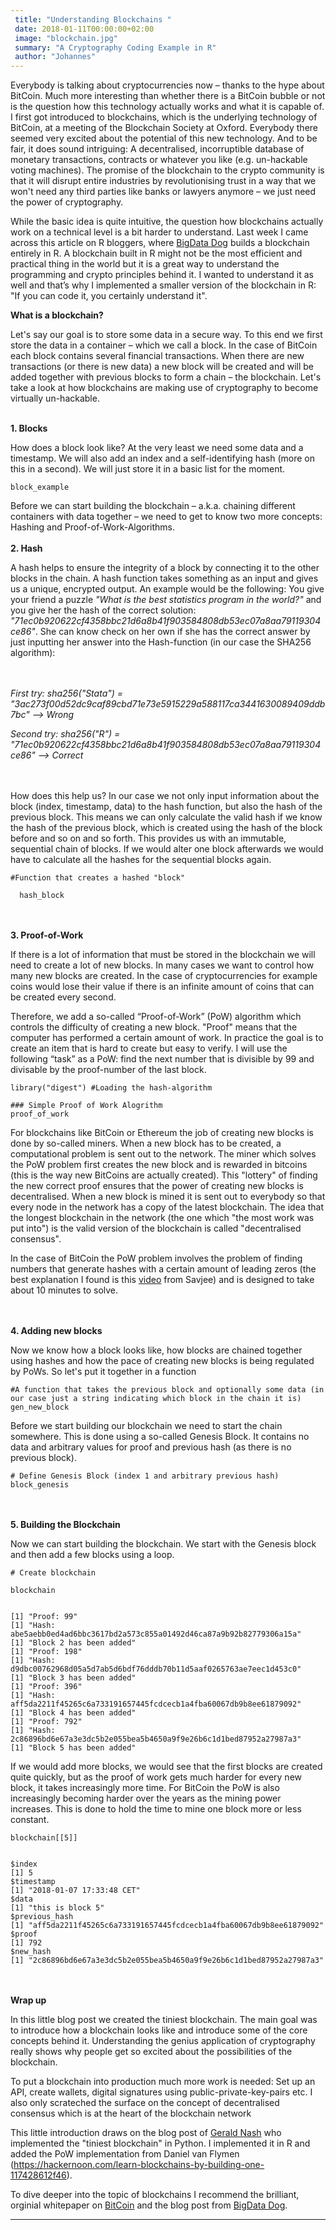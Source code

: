 ```yaml
---
 title: "Understanding Blockchains "
 date: 2018-01-11T00:00:00+02:00
 image: "blockchain.jpg"
 summary: "A Cryptography Coding Example in R"
 author: "Johannes"
---
```



Everybody is talking about cryptocurrencies now – thanks to the hype
about BitCoin. Much more interesting than whether there is a BitCoin
bubble or not is the question how this technology actually works and
what it is capable of. I first got introduced to blockchains, which is
the underlying technology of BitCoin, at a meeting of the Blockchain
Society at Oxford. Everybody there seemed very excited about the
potential of this new technology. And to be fair, it does sound
intriguing: A decentralised, incorruptible database of monetary
transactions, contracts or whatever you like (e.g. un-hackable voting
machines). The promise of the blockchain to the crypto community is that
it will disrupt entire industries by revolutionising trust in a way that
we won't need any third parties like banks or lawyers anymore – we just
need the power of cryptography.

While the basic idea is quite intuitive, the question how blockchains
actually work on a technical level is a bit harder to understand. Last
week I came across this article on R bloggers, where [BigData
Dog](https://www.r-bloggers.com/building-your-own-blockchain-in-r/)
builds a blockchain entirely in R. A blockchain built in R might not be
the most efficient and practical thing in the world but it is a great
way to understand the programming and crypto principles behind it. I
wanted to understand it as well and that’s why I implemented a smaller
version of the blockchain in R: "If you can code it, you certainly
understand it".

**What is a blockchain?**

Let's say our goal is to store some data in a secure way. To this end we
first store the data in a container – which we call a block. In the case
of BitCoin each block contains several financial transactions. When
there are new transactions (or there is new data) a new block will be
created and will be added together with previous blocks to form a chain
– the blockchain. Let's take a look at how blockchains are making use of
cryptography to become virtually un-hackable.

\
**1. Blocks**

How does a block look like? At the very least we need some data and a
timestamp. We will also add an index and a self-identifying hash (more
on this in a second). We will just store it in a basic list for the
moment.



    block_example 

Before we can start building the blockchain – a.k.a. chaining different
containers with data together – we need to get to know two more
concepts: Hashing and Proof-of-Work-Algorithms.\
\
**2. Hash**

A hash helps to ensure the integrity of a block by connecting it to the
other blocks in the chain. A hash function takes something as an input
and gives us a unique, encrypted output. An example would be the
following: You give your friend a puzzle *"What is the best statistics
program in the world?"* and you give her the hash of the correct
solution:
*"71ec0b920622cf4358bbc21d6a8b41f903584808db53ec07a8aa79119304ce86"*.
She can know check on her own if she has the correct answer by just
inputting her answer into the Hash-function (in our case the SHA256
algorithm):

\
\
*First try: sha256("Stata") =
"3ac273f00d52dc9caf89cbd71e73e5915229a588117ca3441630089409ddb7bc"
--&gt; Wrong*

*Second try: sha256("R") =
"71ec0b920622cf4358bbc21d6a8b41f903584808db53ec07a8aa79119304ce86"
--&gt; Correct*

\
\
How does this help us? In our case we not only input information about
the block (index, timestamp, data) to the hash function, but also the
hash of the previous block. This means we can only calculate the valid
hash if we know the hash of the previous block, which is created using
the hash of the block before and so on and so forth. This provides us
with an immutable, sequential chain of blocks. If we would alter one
block afterwards we would have to calculate all the hashes for the
sequential blocks again.



    #Function that creates a hashed "block"
      
      hash_block 

\
\
**3. Proof-of-Work**

If there is a lot of information that must be stored in the blockchain
we will need to create a lot of new blocks. In many cases we want to
control how many new blocks are created. In the case of cryptocurrencies
for example coins would lose their value if there is an infinite amount
of coins that can be created every second.

Therefore, we add a so-called “Proof-of-Work” (PoW) algorithm which
controls the difficulty of creating a new block. "Proof" means that the
computer has performed a certain amount of work. In practice the goal is
to create an item that is hard to create but easy to verify. I will use
the following “task” as a PoW: find the next number that is divisible by
99 and divisable by the proof-number of the last block.



    library("digest") #Loading the hash-algorithm

    ### Simple Proof of Work Alogrithm
    proof_of_work 

For blockchains like BitCoin or Ethereum the job of creating new blocks
is done by so-called miners. When a new block has to be created, a
computational problem is sent out to the network. The miner which solves
the PoW problem first creates the new block and is rewarded in bitcoins
(this is the way new BitCoins are actually created). This "lottery" of
finding the new correct proof ensures that the power of creating new
blocks is decentralised. When a new block is mined it is sent out to
everybody so that every node in the network has a copy of the latest
blockchain. The idea that the longest blockchain in the network (the one
which "the most work was put into") is the valid version of the
blockchain is called "decentralised consensus".

In the case of BitCoin the PoW problem involves the problem of finding
numbers that generate hashes with a certain amount of leading zeros (the
best explanation I found is this
[video](https://www.youtube.com/watch?v=HneatE69814&t=3s) from Savjee)
and is designed to take about 10 minutes to solve.

\
\
**4. Adding new blocks**

Now we know how a block looks like, how blocks are chained together
using hashes and how the pace of creating new blocks is being regulated
by PoWs. So let's put it together in a function



    #A function that takes the previous block and optionally some data (in our case just a string indicating which block in the chain it is)
    gen_new_block 

Before we start building our blockchain we need to start the chain
somewhere. This is done using a so-called Genesis Block. It contains no
data and arbitrary values for proof and previous hash (as there is no
previous block).



    # Define Genesis Block (index 1 and arbitrary previous hash)
    block_genesis 

\
\
**5. Building the Blockchain**

Now we can start building the blockchain. We start with the Genesis
block and then add a few blocks using a loop.



    # Create blockchain

    blockchain 


    [1] "Proof: 99"
    [1] "Hash: abe5aebb0ed4ad6bbc3617bd2a573c855a01492d46ca87a9b92b82779306a15a"
    [1] "Block 2 has been added"
    [1] "Proof: 198"
    [1] "Hash: d9dbc00762968d05a5d7ab5d6bdf76dddb70b11d5aaf0265763ae7eec1d453c0"
    [1] "Block 3 has been added"
    [1] "Proof: 396"
    [1] "Hash: aff5da2211f45265c6a733191657445fcdcecb1a4fba60067db9b8ee61879092"
    [1] "Block 4 has been added"
    [1] "Proof: 792"
    [1] "Hash: 2c86896bd6e67a3e3dc5b2e055bea5b4650a9f9e26b6c1d1bed87952a27987a3"
    [1] "Block 5 has been added"

If we would add more blocks, we would see that the first blocks are
created quite quickly, but as the proof of work gets much harder for
every new block, it takes increasingly more time. For BitCoin the PoW is
also increasingly becoming harder over the years as the mining power
increases. This is done to hold the time to mine one block more or less
constant.



    blockchain[[5]]
      

    $index
    [1] 5
    $timestamp
    [1] "2018-01-07 17:33:48 CET"
    $data
    [1] "this is block 5"
    $previous_hash
    [1] "aff5da2211f45265c6a733191657445fcdcecb1a4fba60067db9b8ee61879092"
    $proof
    [1] 792
    $new_hash
    [1] "2c86896bd6e67a3e3dc5b2e055bea5b4650a9f9e26b6c1d1bed87952a27987a3"

\
\
**Wrap up**

In this little blog post we created the tiniest blockchain. The main
goal was to introduce how a blockchain looks like and introduce some of
the core concepts behind it. Understanding the genius application of
cryptography really shows why people get so excited about the
possibilities of the blockchain.

To put a blockchain into production much more work is needed: Set up an
API, create wallets, digital signatures using public-private-key-pairs
etc. I also only scrateched the surface on the concept of decentralised
consensus which is at the heart of the blockchain network

This little introduction draws on the blog post of [Gerald
Nash](https://medium.com/crypto-currently/lets-build-the-tiniest-blockchain-e70965a248b)
who implemented the "tiniest blockchain" in Python. I implemented it in
R and added the PoW implementation from Daniel van Flymen
(https://hackernoon.com/learn-blockchains-by-building-one-117428612f46).

To dive deeper into the topic of blockchains I recommend the brilliant,
orginial whitepaper on [BitCoin](https://bitcoin.org/bitcoin.pdf) and
the blog post from [BigData
Dog](https://www.r-bloggers.com/building-your-own-blockchain-in-r/).

------------------------------------------------------------------------


